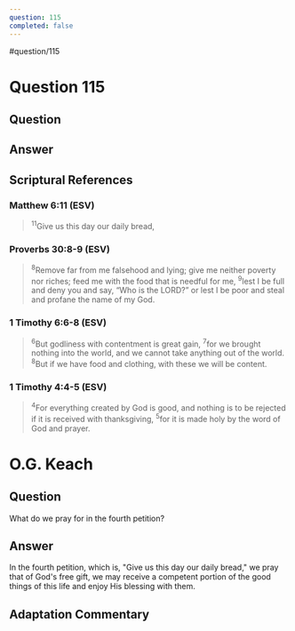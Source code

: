 ```yaml
---
question: 115
completed: false
---
```

#question/115
# Question 115

## Question


## Answer


## Scriptural References
### Matthew 6:11 (ESV)
> <sup>11</sup>Give us this day our daily bread,

### Proverbs 30:8-9 (ESV)
> <sup>8</sup>Remove far from me falsehood and lying; give me neither poverty nor riches; feed me with the food that is needful for me,
> <sup>9</sup>lest I be full and deny you and say, “Who is the LORD?” or lest I be poor and steal and profane the name of my God.

### 1 Timothy 6:6-8 (ESV)
> <sup>6</sup>But godliness with contentment is great gain,
> <sup>7</sup>for we brought nothing into the world, and we cannot take anything out of the world.
> <sup>8</sup>But if we have food and clothing, with these we will be content.

### 1 Timothy 4:4-5 (ESV)
> <sup>4</sup>For everything created by God is good, and nothing is to be rejected if it is received with thanksgiving,
> <sup>5</sup>for it is made holy by the word of God and prayer.

# O.G. Keach
## Question
What do we pray for in the fourth petition?

## Answer
In the fourth petition, which is, "Give us this day our daily bread," we pray that of God's free gift, we may receive a competent portion of the good things of this life and enjoy His blessing with them.

## Adaptation Commentary
